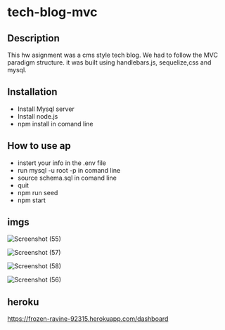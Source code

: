 # tech-blog-mvc

## Description

This hw asignment was a cms style tech blog. We had to follow the MVC paradigm structure. it was built using handlebars.js, sequelize,css and mysql.

## Installation

- Install Mysql server
- Install node.js
- npm install in comand line

## How to use ap

- instert your info in the .env file
- run mysql -u root -p in comand line
- source schema.sql in comand line
- quit
- npm run seed
- npm start

## imgs

![Screenshot (55)](https://user-images.githubusercontent.com/116539782/230205033-d1325a48-bb74-4ef6-819d-a5f4c06b3c36.png)


![Screenshot (57)](https://user-images.githubusercontent.com/116539782/230205198-ffe7d72e-fc60-47b4-8306-cafd4f8b2620.png)


![Screenshot (58)](https://user-images.githubusercontent.com/116539782/230205258-00afb21d-7867-432f-bcdc-a3c949d4646e.png)

![Screenshot (56)](https://user-images.githubusercontent.com/116539782/230204734-bd6c5a57-4dea-4048-94ce-d59d124ab395.png)

## heroku 
https://frozen-ravine-92315.herokuapp.com/dashboard
